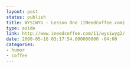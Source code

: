 ```yaml
---
layout: post
status: publish
title: WYSIWYG - Lesson One (INeedCoffee.com)
type: aside
link: http://www.ineedcoffee.com/11/wysiwyg2/
date: 2008-05-16 03:17:54.000000000 -04:00
categories:
- humor
- coffee
---
```


